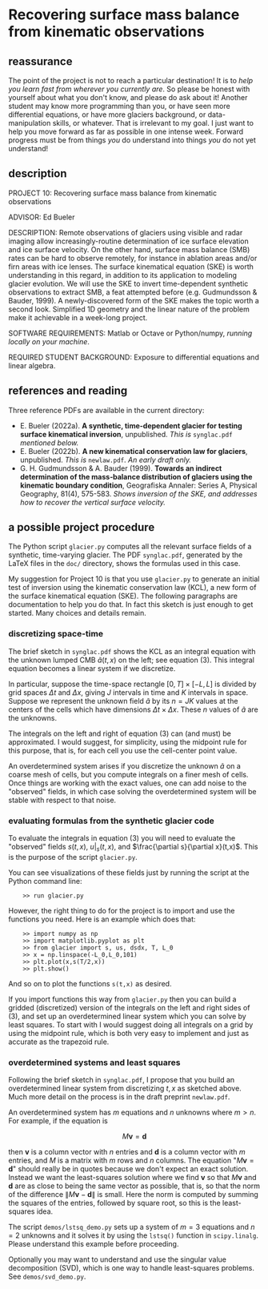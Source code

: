 # Recovering surface mass balance from kinematic observations

## reassurance

The point of the project is not to reach a particular destination!  It is to _help you learn fast from wherever you currently are_.  So please be honest with yourself about what you don't know, and please do ask about it!  Another student may know more programming than you, or have seen more differential equations, or have more glaciers background, or data-manipulation skills, or whatever.  That is irrelevant to my goal.  I just want to help you move forward as far as possible in one intense week.  Forward progress must be from things _you_ do understand into things _you_ do not yet understand!

## description

PROJECT 10: Recovering surface mass balance from kinematic observations

ADVISOR: Ed Bueler

DESCRIPTION: Remote observations of glaciers using visible and radar imaging allow increasingly-routine determination of ice surface elevation and ice surface velocity.  On the other hand, surface mass balance (SMB) rates can be hard to observe remotely, for instance in ablation areas and/or firn areas with ice lenses.  The surface kinematical equation (SKE) is worth understanding in this regard, in addition to its application to modeling glacier evolution.  We will use the SKE to invert time-dependent synthetic observations to extract SMB, a feat attempted before (e.g. Gudmundsson & Bauder, 1999).  A newly-discovered form of the SKE makes the topic worth a second look.  Simplified 1D geometry and the linear nature of the problem make it achievable in a week-long project.

SOFTWARE REQUIREMENTS: Matlab or Octave or Python/numpy, _running locally on your machine_.

REQUIRED STUDENT BACKGROUND: Exposure to differential equations and linear algebra.

## references and reading

Three reference PDFs are available in the current directory:

  * E. Bueler (2022a). **A synthetic, time-dependent glacier for testing surface kinematical inversion**, unpublished.  _This is_ `synglac.pdf` _mentioned below._
  * E. Bueler (2022b). **A new kinematical conservation law for glaciers**, unpublished.   _This is_ `newlaw.pdf`. _An early draft only._
  * G. H. Gudmundsson & A. Bauder (1999). **Towards an indirect determination of the mass‐balance distribution of glaciers using the kinematic boundary condition**, Geografiska Annaler: Series A, Physical Geography, 81(4), 575-583.  _Shows inversion of the SKE, and addresses how to recover the vertical surface velocity._

## a possible project procedure

The Python script `glacier.py` computes all the relevant surface fields of a synthetic, time-varying glacier.  The PDF `synglac.pdf`, generated by the LaTeX files in the `doc/` directory, shows the formulas used in this case.

My suggestion for Project 10 is that you use `glacier.py` to generate an initial test of inversion using the kinematic conservation law (KCL), a new form of the surface kinematical equation (SKE).  The following paragraphs are documentation to help you do that.  In fact this sketch is just enough to get started.  Many choices and details remain.

### discretizing space-time

The brief sketch in `synglac.pdf` shows the KCL as an integral equation with the unknown lumped CMB $\tilde a(t,x)$ on the left; see equation (3).  This integral equation becomes a linear system if we discretize.

In particular, suppose the time-space rectangle $[0,T]\times[-L,L]$ is divided by grid spaces $\Delta t$ and $\Delta x$, giving $J$ intervals in time and $K$ intervals in space.  Suppose we represent the unknown field $\tilde a$ by its $n = JK$ values at the centers of the cells which have dimensions $\Delta t \times \Delta x$.  These $n$ values of $\tilde a$ are the unknowns.

The integrals on the left and right of equation (3) can (and must) be approximated.  I would suggest, for simplicity, using the midpoint rule for this purpose, that is, for each cell you use the cell-center point value.

An overdetermined system arises if you discretize the unknown $\tilde a$ on a coarse mesh of cells, but you compute integrals on a finer mesh of cells.  Once things are working with the exact values, one can add noise to the "observed" fields, in which case solving the overdetermined system will be stable with respect to that noise.

### evaluating formulas from the synthetic glacier code

To evaluate the integrals in equation (3) you will need to evaluate the "observed" fields $s(t,x)$, $u|_s(t,x)$, and $\frac{\partial s}{\partial x}(t,x)$.  This is the purpose of the script `glacier.py`.

You can see visualizations of these fields just by running the script at the Python command line:

        >> run glacier.py

However, the right thing to do for the project is to import and use the functions you need.  Here is an example which does that:

        >> import numpy as np
        >> import matplotlib.pyplot as plt
        >> from glacier import s, us, dsdx, T, L_0
        >> x = np.linspace(-L_0,L_0,101)
        >> plt.plot(x,s(T/2,x))
        >> plt.show()

And so on to plot the functions `s(t,x)` as desired.

If you import functions this way from `glacier.py` then you can build a gridded (discretized) version of the integrals on the left and right sides of (3), and set up an overdetermined linear system which you can solve by least squares.  To start with I would suggest doing all integrals on a grid by using the midpoint rule, which is both very easy to implement and just as accurate as the trapezoid rule.

### overdetermined systems and least squares

Following the brief sketch in `synglac.pdf`, I propose that you build an overdetermined linear system from discretizing $t,x$ as sketched above.  Much more detail on the process is in the draft preprint `newlaw.pdf`.

An overdetermined system has $m$ equations and $n$ unknowns where $m>n$.  For example, if the equation is

$$M \mathbf{v} = \mathbf{d}$$

then $\mathbf{v}$ is a column vector with $n$ entries and $\mathbf{d}$ is a column vector with $m$ entries, and $M$ is a matrix with $m$ rows and $n$ columns.  The equation "$M \mathbf{v} = \mathbf{d}$" should really be in quotes because we don't expect an exact solution.  Instead we want the least-squares solution where we find $\mathbf{v}$ so that $M \mathbf{v}$ and $\mathbf{d}$ are as close to being the same vector as possible, that is, so that the norm of the difference $\|M \mathbf{v} - \mathbf{d}\|$ is small.  Here the norm is computed by summing the squares of the entries, followed by square root, so this is the least-squares idea.

The script `demos/lstsq_demo.py` sets up a system of $m=3$ equations and $n=2$ unknowns and it solves it by using the `lstsq()` function in `scipy.linalg`.  Please understand this example before proceeding.

Optionally you may want to understand and use the singular value decomposition (SVD), which is one way to handle least-squares problems.  See `demos/svd_demo.py`.
